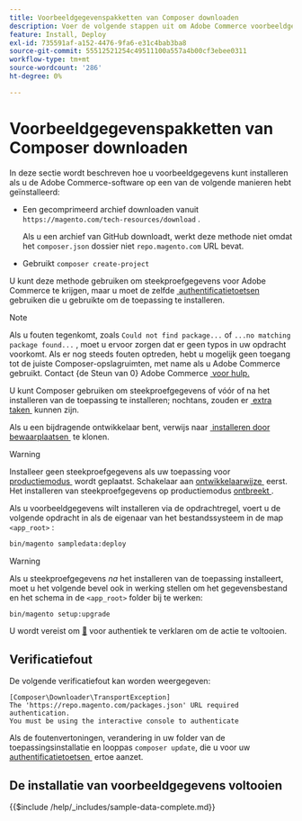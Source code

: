 ```yaml
---
title: Voorbeeldgegevenspakketten van Composer downloaden
description: Voer de volgende stappen uit om Adobe Commerce voorbeeldgegevens te installeren met behulp van Composer PHP Package Manager.
feature: Install, Deploy
exl-id: 735591af-a152-4476-9fa6-e31c4bab3ba8
source-git-commit: 55512521254c49511100a557a4b00cf3ebee0311
workflow-type: tm+mt
source-wordcount: '286'
ht-degree: 0%

---
```


# Voorbeeldgegevenspakketten van Composer downloaden

In deze sectie wordt beschreven hoe u voorbeeldgegevens kunt installeren als u de Adobe Commerce-software op een van de volgende manieren hebt geïnstalleerd:

* Een gecomprimeerd archief downloaden vanuit `https://magento.com/tech-resources/download` .

  Als u een archief van GitHub downloadt, werkt deze methode niet omdat het `composer.json` dossier niet `repo.magento.com` URL bevat.

* Gebruikt `composer create-project`

U kunt deze methode gebruiken om steekproefgegevens voor Adobe Commerce te krijgen, maar u moet de zelfde [&#x200B; authentificatietoetsen &#x200B;](../prerequisites/authentication-keys.md) gebruiken die u gebruikte om de toepassing te installeren.

>[!NOTE]
>
>Als u fouten tegenkomt, zoals `Could not find package...` of `...no matching package found...` , moet u ervoor zorgen dat er geen typos in uw opdracht voorkomt. Als er nog steeds fouten optreden, hebt u mogelijk geen toegang tot de juiste Composer-opslagruimten, met name als u Adobe Commerce gebruikt. Contact {de Steun van 0} Adobe Commerce [&#x200B; voor hulp.](https://support.magento.com/hc/en-us)

U kunt Composer gebruiken om steekproefgegevens of vóór of na het installeren van de toepassing te installeren; nochtans, zouden er [&#x200B; extra taken &#x200B;](remove-or-update.md) kunnen zijn.

Als u een bijdragende ontwikkelaar bent, verwijs naar [&#x200B; installeren door bewaarplaatsen &#x200B;](git-repositories.md) te klonen.

>[!WARNING]
>
>Installeer geen steekproefgegevens als uw toepassing voor [&#x200B; productiemodus &#x200B;](../../configuration/bootstrap/application-modes.md#production-mode) wordt geplaatst. Schakelaar aan [&#x200B; ontwikkelaarwijze &#x200B;](../../configuration/bootstrap/application-modes.md#developer-mode) eerst. Het installeren van steekproefgegevens op productiemodus [&#x200B; ontbreekt &#x200B;](https://support.magento.com/hc/en-us/articles/360033824571#symptom-production-mode-trouble-samp-prod-).

Als u voorbeeldgegevens wilt installeren via de opdrachtregel, voert u de volgende opdracht in als de eigenaar van het bestandssysteem in de map `<app_root>` :

```bash
bin/magento sampledata:deploy
```

>[!WARNING]
>
>Als u steekproefgegevens _na_ het installeren van de toepassing installeert, moet u het volgende bevel ook in werking stellen om het gegevensbestand en het schema in de `<app_root>` folder bij te werken:

```bash
bin/magento setup:upgrade
```

U wordt vereist om [&#128279;](../prerequisites/authentication-keys.md) voor authentiek te verklaren om de actie te voltooien.

## Verificatiefout

De volgende verificatiefout kan worden weergegeven:

```
[Composer\Downloader\TransportException]
The 'https://repo.magento.com/packages.json' URL required authentication.
You must be using the interactive console to authenticate
```

Als de foutenvertoningen, verandering in uw folder van de toepassingsinstallatie en looppas `composer update`, die u voor uw [&#x200B; authentificatietoetsen &#x200B;](../prerequisites/authentication-keys.md) ertoe aanzet.

## De installatie van voorbeeldgegevens voltooien

{{$include /help/_includes/sample-data-complete.md}}

<!-- Last updated from includes: 2022-09-08 11:33:05 -->
